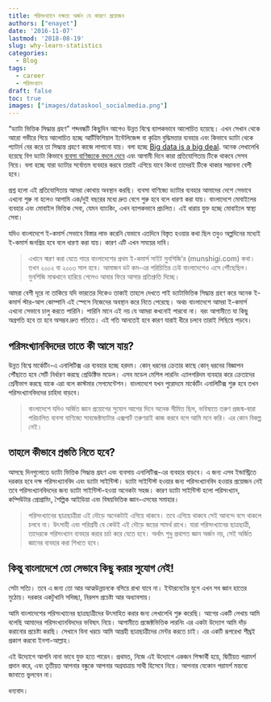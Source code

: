 ```yaml
---
title: পরিসংখ্যানে দক্ষতা অর্জন যে কারণে প্রয়োজন
authors: ["enayet"]
date: '2016-11-07'
lastmod: '2018-08-19'
slug: why-learn-statistics
categories:
  - Blog
tags:
  - career
  - পরিসংখ‍্যান
draft: false
toc: true
images: ["images/dataskool_socialmedia.png"]
---
```


“ড্যাটা ভিত্তিক সিদ্ধান্ত গ্রহণ” শব্দবন্ধটি কিছুদিন আগেও উন্নত বিশ্বে ব্যাপকভাবে আলোচিত হয়েছে। এখন সেখান থেকে আরো গভীরে গিয়ে আলোচিত হচ্ছে আর্টিফিশিয়াল ইন্টেলিজেন্স বা কৃত্রিম বুদ্ধিমত্তার ব্যবহার এবং কিভাবে ড্যাটা থেকে প্যাটার্ন বের করে তা সিদ্ধান্ত গ্রহণে কাজে লাগানো যায়। বলা হচ্ছে [Big data is a big deal](http://iveybusinessjournal.com/publication/why-big-data-is-the-new-competitive-advantage/). অনেক লেখালেখি হয়েছে বিগ ড্যাটা কিভাবে [ব্যবসা বাণিজ্যকে বদলে দেবে](http://www.csc.com/big_data/publications/89362/96477-4_ways_big_data_will_transform_business) এবং আগামী দিনে কারা প্রতিযোগিতায় টিকে থাকবে সেসব নিয়ে। বলা হচ্ছে যারা ড্যাটার সর্বোত্তম ব্যবহার করবে তারাই এগিয়ে যাবে কিংবা তাদেরই টিকে থাকার সম্ভাবনা বেশী হবে।

প্রশ্ন হলো এই প্রতিযোগিতায় আমরা কোথায় অবস্থান করছি। ব্যবসা বাণিজ্যে ড্যাটার ব্যবহার আমাদের দেশে সেভাবে এখনো শুরু না হলেও আগামি এক/দুই বছরের মধ্যে দ্রুত বেগে শুরু হবে বলে ধারণা করা যায়। বাংলাদেশে মোবাইলের ব্যবহার এবং মোবাইল ভিত্তিক সেবা, যেমন ব্যাংকিং, এখন ব্যাপকভাবে প্রচলিত। এই ধারায় যুক্ত হচ্ছে মোবাইলে স্বাস্থ্য সেবা।

যদিও বাংলাদেশে ই-কমার্স সেভাবে বিস্তার লাভ করেনি যেভাবে এতদিনে বিস্তৃত হওয়ার কথা ছিল তবুও অল্পদিনের মধ্যেই ই-কমার্স জনপ্রিয় হবে বলে ধারণা করা যায়। কারণ এটি এখন সময়ের দাবি।

> এখানে স্মরণ করা যেতে পারে বাংলাদেশের প্রথম ই-কমার্স সাইট মুনশিজি’র (munshigi.com) কথা। তখন ২০০২ বা  ২০০৩ সাল হবে। আমাজন ডট কম-এর পরিচিতির ঢেউ বাংলাদেশেও এসে পৌঁছেছিল। মুনশিজি মাঝখানে হারিয়ে গেলেও আবার ফিরে আসার প্রতিশ্রুতি দিচ্ছে।

আমরা বেশী দূরে না তাকিয়ে যদি ভারতের দিকেও তাকাই তাহলে দেখতে পাই ড্যাটাভিত্তিক সিদ্ধান্ত গ্রহণ করে অনেক ই-কমার্স স্টার-আপ কোম্পানি এই স্পেসে নিজেদের অবস্থান করে নিতে পেরেছে। অথচ বাংলাদেশে আমরা ই-কমার্স এখনো সেভাবে চালু করতে পারিনি। পারিনি মানে এই নয় যে আমরা কখনোই পারবো না। বরং আগামীতে যা কিছু অগ্রগতি হবে তা হবে অসম্ভব দ্রুত গতিতে। এই গতি আনতেই হবে কারণ যারাই ধীরে চলবে তারাই পিছিয়ে পড়বে।

## পরিসংখ্যানবিদদের তাতে কী আসে যায়?

উন্নত বিশ্বে মার্কেটিং-এ এনালিটিক্স এর ব্যবহার হচ্ছে হরদম। কোন্ ধরনের ক্রেতার কাছে কোন্ ধরনের বিজ্ঞাপন পৌঁছাতে হবে সেটি নির্ধারণ করছে প্রেডিক্টিভ মডেল। এসব মডেল মেশিল লারনিং এ্যালগরিদম ব্যবহার করে ক্রেতাদের শ্রেনীভাগ করছে যাকে এরা বলে কাস্টমার সেগমেন্টেশন। বাংলাদেশে যখন পুরোদমে মার্কেটিং এনালিটিক্স শুরু হবে তখন পরিসংখ্যানবিদদের চাহিদা বাড়বে।

> বাংলাদেশে যদিও অর্জিত জ্ঞান প্রয়োগের সুযোগ আগের দিনে অনেক সীমিত ছিল, ভবিষ্যতে তরুণ প্রজন্ম-দ্বারা পরিচালিত ব্যবসা বাণিজ্যে সাবজেক্টম্যাটার এক্সপার্ট তরুণরাই কাজ করবে বলে আমি মনে করি। এর কোন বিকল্প নেই।

## তাহলে কীভাবে প্রস্ততি নিতে হবে?

আসছে দিনগুলোতে ড্যাটা ভিত্তিক সিদ্ধান্ত গ্রহণ এবং ব্যবসায় এনালিটিক্স-এর ব্যবহার বাড়বে। এ জন্য এসব ইন্ডাস্ট্রিতে দরকার হবে দক্ষ পরিসংখ্যানবিদ এবং ড্যাটা সাইন্টিস্ট। ড্যাটা সাইন্টিস্ট হওয়ার জন্য পরিসংখ্যানবিদ হওয়ার প্রয়োজন নেই তবে পরিসংখ্যানবিদদের জন্য ড্যাটা সাইন্টিস্ট-হওয়া অনেকটা সহজ। কারণ ড্যাটা সাইন্টিস্ট হলো পরিসংখ্যান, কম্পিউটার প্রোগ্রামিং, শৈল্পিক আইডিয়া এবং বিষয়ভিত্তিক জ্ঞান-এসবের সমাহার।

> পরিসংখ্যানের ছাত্রছাত্রীরা এই দৌড়ে অনেকটাই এগিয়ে থাকবে। তবে এগিয়ে থাকবে সেই আনন্দে বসে থাকলে চলবে না। উৎসাহী এবং পরিশ্রমী যে কেউই এই দৌড়ে জয়ের সামর্থ রাখে। যারা পরিসংখ্যানের ছাত্রছাত্রী, তাদেরকে পরিসংখ্যান ব্যবহার করার চর্চা করে যেতে হবে। অর্থাৎ শুধু প্রথাগত জ্ঞান অর্জন নয়, সেই অর্জিত জ্ঞানের ব্যবহার করা শিখতে হবে।

## কিন্তু বাংলাদেশে তো সেভাবে কিছু করার সুযোগ নেই!

সেটা সত্যি। তবে এ জন্য তো আর আত্মউন্নয়নকে বসিয়ে রাখা যাবে না। ইন্টারনেটের যুগে এখন সব জ্ঞান হাতের মুঠোয়। দরকার একটুখানি সদিচ্ছা, নিরলস প্রচেষ্টা আর অধ্যাবসায়।

আমি বাংলাদেশের পরিসংখ্যানের ছাত্রছাত্রীদের উৎসাহিত করার জন্য লেখালেখি শুরু করেছি। আগের একটি লেখায় আমি বলেছি আমাদের পরিসংখ্যানবিদদের ভবিষ্যৎ নিয়ে। আগামীতে প্রজেক্টভিত্তিক লারনিং এর একটা উদ্যোগ আমি দাঁড় করানোর প্রচেষ্টা করছি। সেখানে বিনা খরচে আমি আগ্রহী ছাত্রছাত্রীদের মেন্টর করতে চাই। এর একটি রূপরেখা শীঘ্রই প্রকাশ করবো ইনশা-আল্লাহ।

এই উদ্যোগে আপনি নানা ভাবে যুক্ত হতে পারেন। প্রথমত, নিজে এই উদ্যোগে একজন শিক্ষার্থী হয়ে, দ্বিতীয়ত পরামর্শ প্রদান করে, এবং তৃতীয়ত আপনার বন্ধুকে আপনার অগ্রযাত্রায় সাথী হিসেবে নিয়ে। আপনার যেকোন পরামর্শ মন্তব্যে জানাতে ভুলবেন না।

ধন্যবাদ।